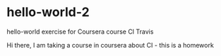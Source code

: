 # hello-world-2
hello-world exercise for Coursera course CI Travis

Hi there,
I am taking a course in coursera about CI - this is a homework
